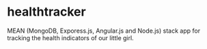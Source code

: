 healthtracker
=============

MEAN (MongoDB, Exporess.js, Angular.js and Node.js) stack app for tracking the health indicators of our little girl.
